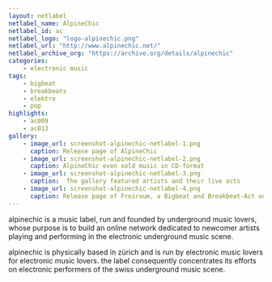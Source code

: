 ```yaml
---
layout: netlabel
netlabel_name: AlpineChic
netlabel_id: ac
netlabel_logo: "logo-alpinechic.png"
netlabel_url: "http://www.alpinechic.net/"
netlabel_archive_org: "https://archive.org/details/alpinechic"
categories:
    - electronic music
tags:
    - bigbeat
    - breakbeats
    - elektro
    - pop
highlights:
    - ac009
    - ac013
gallery:
    - image_url: screenshot-alpinechic-netlabel-1.png
      caption: Release page of AlpineChic
    - image_url: screenshot-alpinechic-netlabel-2.png
      caption: AlpineChic even sold music in CD-format
    - image_url: screenshot-alpinechic-netlabel-3.png
      caption:  The gallery featured artists and their live acts
    - image_url: screenshot-alpinechic-netlabel-4.png
      caption: Release page of Freiraum, a Bigbeat and Breakbeat-Act on AlpineChic
---
```

alpinechic is a music label, run and founded by underground music lovers, whose purpose is to build an online network dedicated to newcomer artists playing and performing in the electronic underground music scene.

alpinechic is physically based in zürich and is run by electronic music lovers for electronic music lovers. the label consequently concentrates its efforts on electronic performers of the swiss underground music scene.